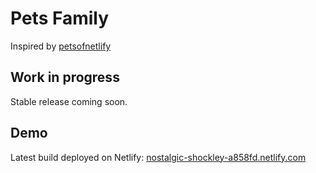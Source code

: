# Pets Family

Inspired by [petsofnetlify](https://github.com/netlify/petsofnetlify)

## Work in progress

Stable release coming soon.

## Demo
Latest build deployed on Netlify: [nostalgic-shockley-a858fd.netlify.com](https://nostalgic-shockley-a858fd.netlify.com/)